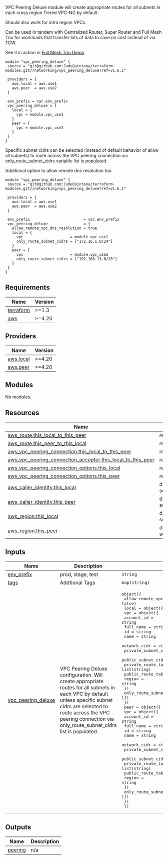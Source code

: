 VPC Peering Deluxe module will create appropriate routes for all subnets in each cross region Tiered VPC-NG by default.

Should also work for intra region VPCs.

Can be used in tandem with Centralized Router, Super Router and Full Mesh Trio for workloads that transfer lots of data to save on cost instead of via TGW.

See it in action in [Full Mesh Trio Demo](https://github.com/JudeQuintana/terraform-main/tree/main/full_mesh_trio_demo)

```
module "vpc_peering_deluxe" {
 source = "git@github.com:JudeQuintana/terraform-modules.git//networking/vpc_peering_deluxe?ref=v1.6.1"

 providers = {
   aws.local = aws.use1
   aws.peer  = aws.use2
 }

 env_prefix = var.env_prefix
 vpc_peering_deluxe = {
   local = {
     vpc = module.vpc_use1
   }
   peer = {
     vpc = module.vpc_use2
   }
 }
}
```

Specific subnet cidrs can be selected (instead of default behavior of allow all subnets) to route across the VPC peering connection via only\_route\_subnet\_cidrs variable list is populated.

Additional option to allow remote dns resolution too.
```
module "vpc_peering_deluxe" {
 source = "git@github.com:JudeQuintana/terraform-modules.git//networking/vpc_peering_deluxe?ref=v1.6.1"

 providers = {
   aws.local = aws.use1
   aws.peer  = aws.use2
 }

 env_prefix                        = var.env_prefix
 vpc_peering_deluxe                = {
   allow_remote_vpc_dns_resolution = true
   local = {
     vpc                     = module.vpc_use1
     only_route_subnet_cidrs = ["172.16.1.0/24"]
   }
   peer = {
     vpc                     = module.vpc_use2
     only_route_subnet_cidrs = ["192.168.13.0/28"]
   }
 }
}
```

## Requirements

| Name | Version |
|------|---------|
| <a name="requirement_terraform"></a> [terraform](#requirement\_terraform) | >=1.3 |
| <a name="requirement_aws"></a> [aws](#requirement\_aws) | >=4.20 |

## Providers

| Name | Version |
|------|---------|
| <a name="provider_aws.local"></a> [aws.local](#provider\_aws.local) | >=4.20 |
| <a name="provider_aws.peer"></a> [aws.peer](#provider\_aws.peer) | >=4.20 |

## Modules

No modules.

## Resources

| Name | Type |
|------|------|
| [aws_route.this_local_to_this_peer](https://registry.terraform.io/providers/hashicorp/aws/latest/docs/resources/route) | resource |
| [aws_route.this_peer_to_this_local](https://registry.terraform.io/providers/hashicorp/aws/latest/docs/resources/route) | resource |
| [aws_vpc_peering_connection.this_local_to_this_peer](https://registry.terraform.io/providers/hashicorp/aws/latest/docs/resources/vpc_peering_connection) | resource |
| [aws_vpc_peering_connection_accepter.this_local_to_this_peer](https://registry.terraform.io/providers/hashicorp/aws/latest/docs/resources/vpc_peering_connection_accepter) | resource |
| [aws_vpc_peering_connection_options.this_local](https://registry.terraform.io/providers/hashicorp/aws/latest/docs/resources/vpc_peering_connection_options) | resource |
| [aws_vpc_peering_connection_options.this_peer](https://registry.terraform.io/providers/hashicorp/aws/latest/docs/resources/vpc_peering_connection_options) | resource |
| [aws_caller_identity.this_local](https://registry.terraform.io/providers/hashicorp/aws/latest/docs/data-sources/caller_identity) | data source |
| [aws_caller_identity.this_peer](https://registry.terraform.io/providers/hashicorp/aws/latest/docs/data-sources/caller_identity) | data source |
| [aws_region.this_local](https://registry.terraform.io/providers/hashicorp/aws/latest/docs/data-sources/region) | data source |
| [aws_region.this_peer](https://registry.terraform.io/providers/hashicorp/aws/latest/docs/data-sources/region) | data source |

## Inputs

| Name | Description | Type | Default | Required |
|------|-------------|------|---------|:--------:|
| <a name="input_env_prefix"></a> [env\_prefix](#input\_env\_prefix) | prod, stage, test | `string` | n/a | yes |
| <a name="input_tags"></a> [tags](#input\_tags) | Addtional Tags | `map(string)` | `{}` | no |
| <a name="input_vpc_peering_deluxe"></a> [vpc\_peering\_deluxe](#input\_vpc\_peering\_deluxe) | VPC Peering Deluxe configuration. Will create appropriate routes for all subnets in each VPC by default unless specific subnet cidrs are selected to route across the VPC peering connection via only\_route\_subnet\_cidrs list is populated. | <pre>object({<br>    allow_remote_vpc_dns_resolution = optional(bool, false)<br>    local = object({<br>      vpc = object({<br>        account_id              = string<br>        full_name               = string<br>        id                      = string<br>        name                    = string<br>        network_cidr            = string<br>        private_subnet_cidrs    = list(string)<br>        public_subnet_cidrs     = list(string)<br>        private_route_table_ids = list(string)<br>        public_route_table_ids  = list(string)<br>        region                  = string<br>      })<br>      only_route_subnet_cidrs = optional(list(string), [])<br>    })<br>    peer = object({<br>      vpc = object({<br>        account_id              = string<br>        full_name               = string<br>        id                      = string<br>        name                    = string<br>        network_cidr            = string<br>        private_subnet_cidrs    = list(string)<br>        public_subnet_cidrs     = list(string)<br>        private_route_table_ids = list(string)<br>        public_route_table_ids  = list(string)<br>        region                  = string<br>      })<br>      only_route_subnet_cidrs = optional(list(string), [])<br>    })<br>  })</pre> | n/a | yes |

## Outputs

| Name | Description |
|------|-------------|
| <a name="output_peering"></a> [peering](#output\_peering) | n/a |
